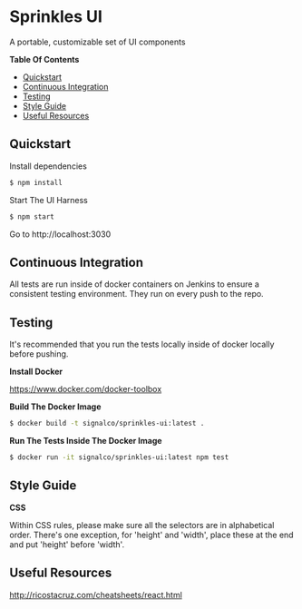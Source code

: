 # Sprinkles UI

A portable, customizable set of UI components

**Table Of Contents**

- [Quickstart](#quickstart)
- [Continuous Integration](#continuous-integration)
- [Testing](#testing)
- [Style Guide](#style-guide)
- [Useful Resources](#useful-resources)

## Quickstart

Install dependencies

```sh
$ npm install
```

Start The UI Harness

```sh
$ npm start
```

Go to http://localhost:3030

## Continuous Integration

All tests are run inside of docker containers on Jenkins to ensure a consistent testing environment. They run on every push to the repo.

## Testing

It's recommended that you run the tests locally inside of docker locally before pushing.

**Install Docker**

https://www.docker.com/docker-toolbox

**Build The Docker Image**

```bash
$ docker build -t signalco/sprinkles-ui:latest .
```

**Run The Tests Inside The Docker Image**

```bash
$ docker run -it signalco/sprinkles-ui:latest npm test
```

## Style Guide

**CSS**

Within CSS rules, please make sure all the selectors are in alphabetical order. There's one exception, for 'height' and 'width', place these at the end and put 'height' before 'width'.

## Useful Resources

http://ricostacruz.com/cheatsheets/react.html
